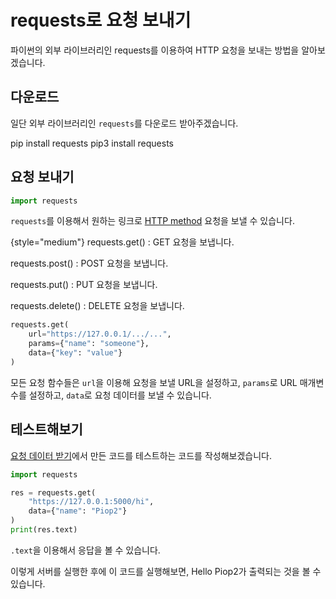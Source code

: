 # requests로 요청 보내기

파이썬의 외부 라이브러리인 requests를 이용하여 HTTP 요청을 보내는 방법을 알아보겠습니다.

## 다운로드

일단 외부 라이브러리인 `requests`를 다운로드 받아주겠습니다.

<tabs>
<tab title="Windows">
<code-block>pip install requests</code-block>
</tab>
<tab title="Mac">
<code-block>pip3 install requests</code-block>
</tab>
</tabs>

## 요청 보내기

```python
import requests
```

`requests`를 이용해서 원하는 링크로 [HTTP method](HTTP-method.md) 요청을 보낼 수 있습니다.

{style="medium"}
requests.get()
: GET 요청을 보냅니다.

requests.post()
: POST 요청을 보냅니다.

requests.put()
: PUT 요청을 보냅니다.

requests.delete()
: DELETE 요청을 보냅니다.

```python
requests.get(
    url="https://127.0.0.1/.../...", 
    params={"name": "someone"}, 
    data={"key": "value"}
)
```

모든 요청 함수들은 `url`을 이용해 요청을 보낼 URL을 설정하고,
`params`로 URL 매개변수를 설정하고,
`data`로 요청 데이터를 보낼 수 있습니다.

## 테스트해보기

[요청 데이터 받기](flask-get-data.md)에서 만든 코드를 테스트하는 코드를 작성해보겠습니다.

```python
import requests

res = requests.get(
    "https://127.0.0.1:5000/hi",
    data={"name": "Piop2"}
)
print(res.text)
```

`.text`을 이용해서 응답을 볼 수 있습니다.

이렇게 서버를 실행한 후에 이 코드를 실행해보면, Hello Piop2가 출력되는 것을 볼 수 있습니다.
